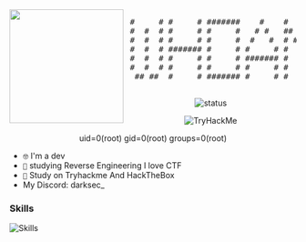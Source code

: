 <img src="https://github.com/DARKSECshell/darksec/blob/main/nyancat-rainbow-cat.gif" width="200" height="200" align='left'>

<pre>
 #     # #     # #######    #    #     # ###  #####  
 #  #  # #     # #     #   # #   ##   ##  #  #     # 
 #  #  # #     # #     #  #   #  # # # #  #        # 
 #  #  # ####### #     # #     # #  #  #  #     ###  
 #  #  # #     # #     # ####### #     #  #     #    
 #  #  # #     # #     # #     # #     #  #          
  ## ##  #     # ####### #     # #     # ###    #    
                                                     
</pre>
<div align="center">

![status](https://streak-stats.demolab.com?user=Detrew&theme=transparent&hide_border=true&&layout=compact)

</div>
<div align="center">
 <img src="https://tryhackme-badges.s3.amazonaws.com/Userblack.png" alt="TryHackMe">
 
uid=0(root) gid=0(root) groups=0(root)
</div>

- <code>🤓</code> I'm a dev
- <code>🧠</code> studying Reverse Engineering I love CTF
- <code>🥇</code> Study on  Tryhackme And HackTheBox
- My Discord: darksec_


<h3>Skills</h3>

![Skills](https://skillicons.dev/icons?i=bash,python,linux,html)

